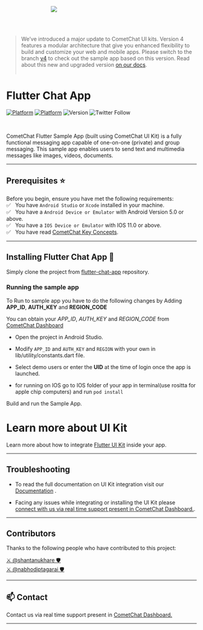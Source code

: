 <div style="width:100%">
	<div style="width:50%; display:inline-block">
		<p align="center">
         <img align="center" src="https://avatars2.githubusercontent.com/u/45484907?s=200&v=4"/>
		</p>
	</div>
</div>
</br></br>

> We’ve introduced a major update to CometChat UI kits. Version 4 features a modular architecture that give you enhanced flexibility to build and customize your web and mobile apps. Please switch to the branch [v4](https://github.com/cometchat-pro/cometchat-chat-sample-app-flutter/tree/v4) to check out the sample app based on this version. Read about this new and upgraded version [on our docs](https://www.cometchat.com/docs/flutter-uikit-beta/overview).
<br/><br/>

# Flutter Chat App

[![Platform](https://img.shields.io/badge/Platform-Flutter-brightgreen.svg)](#)
[![Platform](https://img.shields.io/badge/Language-dart-yellowgreen.svg)](#)
![Version](https://shields.io/badge/version-v3.0.3--pluto.beta.1-orange)
![Twitter Follow](https://img.shields.io/twitter/follow/cometchat?style=social)

<br>

CometChat Flutter Sample App (built using CometChat UI Kit) is a fully functional messaging app capable of one-on-one (private) and group messaging. This sample app enables users to send text and multimedia messages like images, videos, documents.
<br/>
<hr/>

## Prerequisites :star:
Before you begin, ensure you have met the following requirements:<br/>
✅ &nbsp; You have `Android Studio` or  `Xcode` installed in your machine.<br/>
✅ &nbsp; You have a `Android Device or Emulator` with Android Version 5.0 or above.<br/>
✅ &nbsp; You have a `IOS Device or Emulator` with IOS 11.0 or above.<br/>
✅ &nbsp; You have read [CometChat Key Concepts](https://www.cometchat.com/docs/flutter-uikit-beta/key-concepts).<br/>

<hr/>

## Installing Flutter Chat App :wrench:

Simply clone the project from [flutter-chat-app](https://github.com/cometchat-pro/flutter-chat-app) repository.


### Running the sample app

To Run to sample app you have to do the following changes by Adding **APP_ID**, **AUTH_KEY** and  **REGION_CODE**

You can obtain your  *APP_ID*, *AUTH_KEY* and *REGION_CODE* from [CometChat Dashboard](https://app.cometchat.io/)

- Open the project in Android Studio.

- Modify `APP_ID` and `AUTH_KEY` and `REGION` with your own in lib/utility/constants.dart file.

-  Select demo users or enter the **UID** at the time of login once the app is launched.

- for running on IOS go to IOS folder of your app in terminal(use rositta for apple chip computers) and run `pod install`


Build and run the Sample App.
</hr>

# Learn more about UI Kit

Learn more about how to integrate [Flutter UI Kit](https://www.cometchat.com/docs/flutter-uikit-beta/integration) inside your app.
<br/>
<hr/>

## Troubleshooting

- To read the full documentation on UI Kit integration visit our [Documentation](https://www.cometchat.com/docs/flutter-uikit-beta/overview)  .

- Facing any issues while integrating or installing the UI Kit please <a href="https://app.cometchat.com/"> connect with us via real time support present in CometChat Dashboard.</a>.

---


## Contributors

Thanks to the following people who have contributed to this project:

[⚔️ @shantanukhare 🛡](https://github.com/Shantanu-CometChat) <br>
[⚔️ @nabhodiptagarai 🛡](https://github.com/nabhodiptagarai) <br>

---

## :mailbox: Contact

Contact us via real time support present in [CometChat Dashboard.](https://app.cometchat.io/)

---

